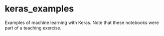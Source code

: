 # keras_examples
Examples of machine learning with Keras.  Note that these notebooks were part of a teaching exercise. 
